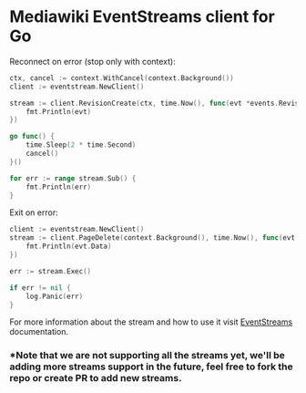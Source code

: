 # Mediawiki EventStreams client for Go

Reconnect on error (stop only with context):
```go
ctx, cancel := context.WithCancel(context.Background())
client := eventstream.NewClient()

stream := client.RevisionCreate(ctx, time.Now(), func(evt *events.RevisionCreate) {
	fmt.Println(evt)
})

go func() {
	time.Sleep(2 * time.Second)
	cancel()
}()

for err := range stream.Sub() {
	fmt.Println(err)
}
```

Exit on error:
```go
client := eventstream.NewClient()
stream := client.PageDelete(context.Background(), time.Now(), func(evt *events.PageDelete) {
	fmt.Println(evt.Data)
})

err := stream.Exec()

if err != nil {
	log.Panic(err)
}
```

For more information about the stream and how to use it visit [EventStreams](https://stream.wikimedia.org/?doc) documentation.


### *Note that we are not supporting all the streams yet, we'll be adding more streams support in the future, feel free to fork the repo or create PR to add new streams.